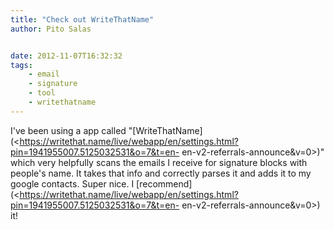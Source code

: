 ```yaml
---
title: "Check out WriteThatName"
author: Pito Salas


date: 2012-11-07T16:32:32
tags:
    - email
    - signature
    - tool
    - writethatname
---
```




I've been using a app called
"[WriteThatName](<https://writethat.name/live/webapp/en/settings.html?pin=1941955007.5125032531&o=7&t=en-
en-v2-referrals-announce&v=0>)" which very helpfully scans the emails I
receive for signature blocks with people's name. It takes that info and
correctly parses it and adds it to my google contacts. Super nice. I
[recommend](<https://writethat.name/live/webapp/en/settings.html?pin=1941955007.5125032531&o=7&t=en-
en-v2-referrals-announce&v=0>) it!


